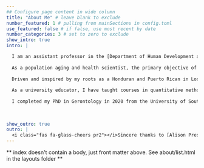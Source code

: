```yaml
---
## Configure page content in wide column
title: "About Me" # leave blank to exclude
number_featured: 1 # pulling from mainSections in config.toml
use_featured: false # if false, use most recent by date
number_categories: 3 # set to zero to exclude
show_intro: true
intro: |

  I am an assistant professor in the [Department of Human Development and Family Science](https://falk.syr.edu/hdfs/) at Syracuse University, with affiliations in the [Aging Studies Institute](https://asi.syr.edu), [Center for Aging and Policy Studies](https://asi.syr.edu/caps/), and the [Lerner Center for Public Health Promotion and Population Health](https://lernercenter.syr.edu).
  
  As a population aging and health scientist, the primary objective of my research is to inform efforts aimed at reducing race/ethnic health disparities that characterize our growing older adult population in the U.S. and in Puerto Rico. I primarily use large, population-based survey data to examine the biopsychosocial determinants of older adult health and healthy aging. Namely, I am interested in how social factors, neighborhoods and the built environment, and the social and community context influence the disease process across the lifespan that lead to adverse health outcomes and disproportionate disease burden among Latina/o/xs in later life. 
  
  Driven and inspired by my roots as a Honduran and Puerto Rican in Los Angeles, a large body of my work highlights the demographic diversity within the Latina/o/x population to address disparities in health across the life course. This work has been supported by the National Institute on Aging and has been published in the *Journals of Gerontology*, *The Gerontologist*, *Journal of Aging and Health*, and *Innovation in Aging* to name a few.
  
  As a university educator, I have taught courses in quantitative methods and gerontology. In all of my courses I employ a [*sentipensante* pedagogy](https://www.laurarendon.net/sentipensante-pedagogy/), which allows my students to engage in deep learning through contemplative practices that connect the course material to their lived experiences and backgrounds. This is part of realizing my goals of diversity, equity, inclusion, and accessibility (DEIA) in the academy. 
  
  I completed my PhD in Gerontology in 2020 from the University of Southern California, an MS in Sociology in 2014 from Florida State University, and a BA in Sociology with a minor in Human Complex Systems in 2010 from the University of California - Los Angeles. Across my educational training, interdisciplinary theory, methods, and approaches in health and aging research have influenced my work and have helped me better organize how to talk about the multifaceted processes underlying disease and population health. 
  
  
  
show_outro: true
outro: |
  <i class="fas fa-glass-cheers pr2"></i>Sincere thanks to [Alison Presmanes Hill](https://www.apreshill.com) for an easy to follow Hugo Apéro tutorial to create this website!
---
```


** index doesn't contain a body, just front matter above.
See about/list.html in the layouts folder **